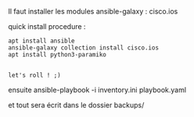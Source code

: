 Il faut installer les modules ansible-galaxy :  cisco.ios


quick install procedure : 

```
apt install ansible
ansible-galaxy collection install cisco.ios
apt install python3-paramiko


let's roll ! ;)

```


ensuite ansible-playbook -i inventory.ini playbook.yaml

et tout sera écrit dans le dossier backups/
